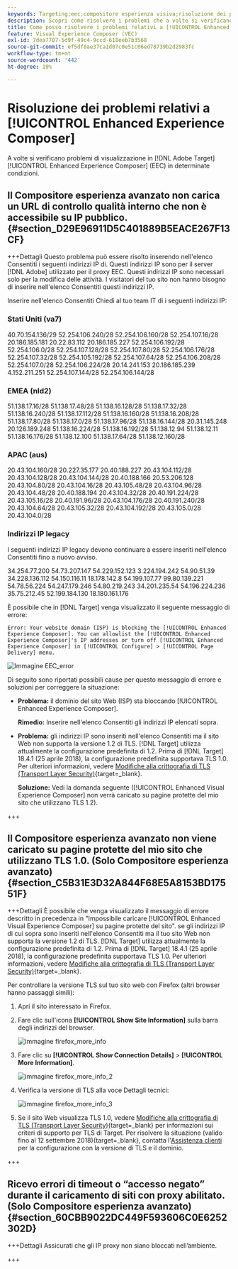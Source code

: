 ```yaml
---
keywords: Targeting;eec;compositore esperienza visiva;risoluzione dei problemi compositore esperienza avanzato;risoluzione dei problemi
description: Scopri come risolvere i problemi che a volte si verificano nel  [!DNL Adobe Target] [!UICONTROL Enhanced Experience Composer] (EEC) in determinate condizioni.
title: Come posso risolvere i problemi relativi a [!UICONTROL Enhanced Experience Composer]?
feature: Visual Experience Composer (VEC)
exl-id: 7dea7707-5d9f-49c4-9ccd-618eeb7b3568
source-git-commit: ef5df0ae37ca1d07c0e51c06ed78739b2d2983fc
workflow-type: tm+mt
source-wordcount: '442'
ht-degree: 19%

---
```


# Risoluzione dei problemi relativi a [!UICONTROL Enhanced Experience Composer]

A volte si verificano problemi di visualizzazione in [!DNL Adobe Target] [!UICONTROL Enhanced Experience Composer] (EEC) in determinate condizioni.

## Il Compositore esperienza avanzato non carica un URL di controllo qualità interno che non è accessibile su IP pubblico. {#section_D29E96911D5C401889B5EACE267F13CF}


+++Dettagli
Questo problema può essere risolto inserendo nell&#39;elenco Consentiti i seguenti indirizzi IP di. Questi indirizzi IP sono per il server [!DNL Adobe] utilizzato per il proxy EEC. Questi indirizzi IP sono necessari solo per la modifica delle attività. I visitatori del tuo sito non hanno bisogno di inserire nell&#39;elenco Consentiti questi indirizzi IP.

Inserire nell&#39;elenco Consentiti Chiedi al tuo team IT di i seguenti indirizzi IP:

### Stati Uniti (va7)

40.70.154.136/29
52.254.106.240/28
52.254.106.160/28
52.254.107.16/28
20.186.185.181
20.22.83.112
20.186.185.227
52.254.106.192/28
52.254.106.0/28
52.254.107.128/28
52.254.107.80/28
52.254.106.176/28
52.254.107.32/28
52.254.105.192/28
52.254.107.64/28
52.254.106.208/28
52.254.107.0/28
52.254.106.224/28
20.14.241.153
20.186.185.239
4.152.211.251
52.254.107.144/28
52.254.106.144/28

### EMEA (nld2)

51.138.17.16/28
51.138.17.48/28
51.138.16.128/28
51.138.17.32/28
51.138.16.240/28
51.138.17.112/28
51.138.16.160/28
51.138.16.208/28
51.138.17.80/28
51.138.17.0/28
51.138.17.96/28
51.138.16.144/28
20.31.145.248
20.126.189.248
51.138.16.224/28
51.138.16.192/28
51.138.12.94
51.138.12.11
51.138.16.176/28
51.138.12.100
51.138.17.64/28
51.138.12.160/28

### APAC (aus)

20.43.104.160/28
20.227.35.177
20.40.188.227
20.43.104.112/28
20.43.104.128/28
20.43.104.144/28
20.40.188.166
20.53.206.128
20.43.104.80/28
20.43.104.16/28
20.43.105.48/28
20.43.104.96/28
20.43.104.48/28
20.40.188.194
20.43.104.32/28
20.40.191.224/28
20.43.105.16/28
20.40.191.96/28
20.43.104.176/28
20.40.191.240/28
20.43.104.64/28
20.43.105.32/28
20.43.104.192/28
20.43.105.0/28
20.43.104.0/28

### Indirizzi IP legacy

I seguenti indirizzi IP legacy devono continuare a essere inseriti nell&#39;elenco Consentiti fino a nuovo avviso.

34.254.77.200
54.73.207.147
54.229.152.123
3.224.194.242
54.90.51.39
34.228.136.112
54.150.116.11
18.178.142.8
54.199.107.77
99.80.139.221
54.78.56.224
54.247.179.246
54.80.219.243
34.201.235.54
54.196.224.236
35.75.212.45
52.199.184.130
18.180.161.176

È possibile che in [!DNL Target] venga visualizzato il seguente messaggio di errore:

`Error: Your website domain (ISP) is blocking the [!UICONTROL Enhanced Experience Composer]. You can allowlist the [!UICONTROL Enhanced Experience Composer]'s IP addresses or turn off [!UICONTROL Enhanced Experience Composer] in [!UICONTROL Configure] > [!UICONTROL Page Delivery] menu.`

![Immagine EEC_error](assets/EEC_error.png)

Di seguito sono riportati possibili cause per questo messaggio di errore e soluzioni per correggere la situazione:

* **Problema:** il dominio del sito Web (ISP) sta bloccando [!UICONTROL Enhanced Experience Composer].

  **Rimedio:** Inserire nell&#39;elenco Consentiti gli indirizzi IP elencati sopra.

* **Problema:** gli indirizzi IP sono inseriti nell&#39;elenco Consentiti ma il sito Web non supporta la versione 1.2 di TLS. [!DNL Target] utilizza attualmente la configurazione predefinita di 1.2. Prima di [!DNL Target] 18.4.1 (25 aprile 2018), la configurazione predefinita supportava TLS 1.0. Per ulteriori informazioni, vedere [Modifiche alla crittografia di TLS (Transport Layer Security)](https://experienceleague.adobe.com/docs/target-dev/developer/implementation/tls-transport-layer-security-encryption.html?lang=it){target=_blank}.

  **Soluzione:** Vedi la domanda seguente ([!UICONTROL Enhanced Visual Experience Composer] non verrà caricato su pagine protette del mio sito che utilizzano TLS 1.2).

+++

## Il Compositore esperienza avanzato non viene caricato su pagine protette del mio sito che utilizzano TLS 1.0. (Solo Compositore esperienza avanzato) {#section_C5B31E3D32A844F68E5A8153BD17551F}

+++Dettagli
È possibile che venga visualizzato il messaggio di errore descritto in precedenza in &quot;Impossibile caricare [!UICONTROL Enhanced Visual Experience Composer] su pagine protette del sito&quot;. se gli indirizzi IP di cui sopra sono inseriti nell&#39;elenco Consentiti ma il tuo sito Web non supporta la versione 1.2 di TLS. [!DNL Target] utilizza attualmente la configurazione predefinita di 1.2. Prima di [!DNL Target] 18.4.1 (25 aprile 2018), la configurazione predefinita supportava TLS 1.0. Per ulteriori informazioni, vedere [Modifiche alla crittografia di TLS (Transport Layer Security)](https://experienceleague.adobe.com/docs/target-dev/developer/implementation/tls-transport-layer-security-encryption.html?lang=it){target=_blank}.

Per controllare la versione TLS sul tuo sito web con Firefox (altri browser hanno passaggi simili):

1. Apri il sito interessato in Firefox.
1. Fare clic sull&#39;icona **[!UICONTROL Show Site Information]** sulla barra degli indirizzi del browser.

   ![immagine firefox_more_info](assets/firefox_more_info.png)

1. Fare clic su **[!UICONTROL Show Connection Details]** > **[!UICONTROL More Information]**.

   ![immagine firefox_more_info_2](assets/firefox_more_info_2.png)

1. Verifica la versione di TLS alla voce Dettagli tecnici:

   ![immagine firefox_more_info_3](assets/firefox_more_info_3.png)

1. Se il sito Web visualizza TLS 1.0, vedere [Modifiche alla crittografia di TLS (Transport Layer Security)](https://experienceleague.adobe.com/docs/target-dev/developer/implementation/tls-transport-layer-security-encryption.html?lang=it){target=_blank} per informazioni sui criteri di supporto per TLS di Target. Per risolvere la situazione (valido fino al 12 settembre 2018){target=_blank}, contatta l&#39;[Assistenza clienti](/help/main/cmp-resources-and-contact-information.md#reference_ACA3391A00EF467B87930A450050077C) per la configurazione con la versione di TLS e il dominio.

+++

## Ricevo errori di timeout o “accesso negato” durante il caricamento di siti con proxy abilitato. (Solo Compositore esperienza avanzato) {#section_60CBB9022DC449F593606C0E6252302D}

+++Dettagli
Assicurati che gli IP proxy non siano bloccati nell’ambiente.

+++
